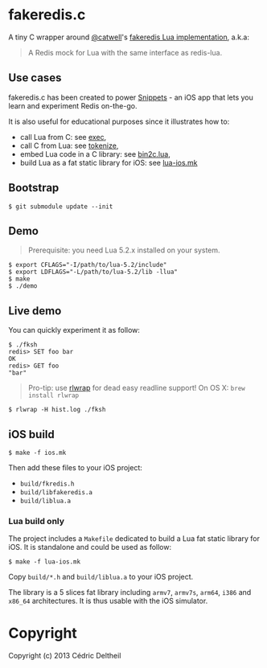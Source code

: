 # fakeredis.c

A tiny C wrapper around [@catwell](https://github.com/catwell)'s
[fakeredis Lua implementation](https://github.com/catwell/fakeredis), a.k.a:

> A Redis mock for Lua with the same interface as redis-lua.

## Use cases

fakeredis.c has been created to power [Snippets](http://usesnippets.com/) - an
iOS app that lets you learn and experiment Redis on-the-go.

It is also useful for educational purposes since it illustrates how to:

* call Lua from C: see [exec](https://github.com/deltheil/fakeredis.c/blob/1515887/fkredis.c#L115-L122),
* call C from Lua: see [tokenize](https://github.com/deltheil/fakeredis.c/blob/1515887/fkredis.c#L179-L198),
* embed Lua code in a C library: see [bin2c.lua](https://github.com/deltheil/fakeredis.c/blob/1515887/bin2c.lua),
* build Lua as a fat static library for iOS: see [lua-ios.mk](https://github.com/deltheil/fakeredis.c/blob/1515887/lua-ios.mk)

## Bootstrap

```
$ git submodule update --init
```

## Demo

> Prerequisite: you need Lua 5.2.x installed on your system.

```
$ export CFLAGS="-I/path/to/lua-5.2/include"
$ export LDFLAGS="-L/path/to/lua-5.2/lib -llua"
$ make
$ ./demo
```

## Live demo

You can quickly experiment it as follow:

```
$ ./fksh
redis> SET foo bar
OK
redis> GET foo
"bar"
```

> Pro-tip: use [rlwrap](http://utopia.knoware.nl/~hlub/rlwrap/) for dead easy
readline support! On OS X: `brew install rlwrap`

```
$ rlwrap -H hist.log ./fksh
```

## iOS build

```
$ make -f ios.mk
```

Then add these files to your iOS project:

* `build/fkredis.h`
* `build/libfakeredis.a`
* `build/liblua.a`

### Lua build only

The project includes a `Makefile` dedicated to build a Lua fat static library for
iOS. It is standalone and could be used as follow:

```
$ make -f lua-ios.mk
```

Copy `build/*.h` and `build/liblua.a` to your iOS project.

The library is a 5 slices fat library including `armv7`, `armv7s`, `arm64`,
`i386` and `x86_64` architectures. It is thus usable with the iOS simulator.

# Copyright

Copyright (c) 2013 Cédric Deltheil
